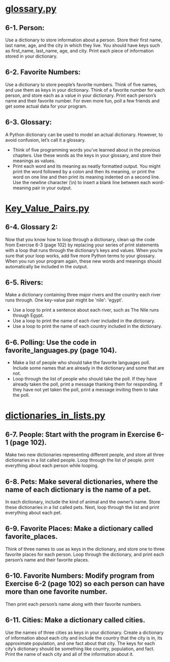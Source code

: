 # <a href="https://github.com/talhatallat/talhatallat/blob/main/Python%20Programming/Chapter%206%20-%20Dictionaries/glossary.py">glossary.py</a>
## 6-1. Person: 
Use a dictionary to store information about a person. Store their first name, last name, age, and the city in which they live. You should have keys such as first_name, last_name, age, and city. Print each piece of information stored in your dictionary.
## 6-2. Favorite Numbers: 
Use a dictionary to store people’s favorite numbers. Think of five names, and use them as keys in your dictionary. Think of a favorite number for each person, and store each as a value in your dictionary. Print each person’s name and their favorite number. For even more fun, poll a few friends and get some actual data for your program.
## 6-3. Glossary: 
A Python dictionary can be used to model an actual dictionary. However, to avoid confusion, let’s call it a glossary.
* Think of five programming words you’ve learned about in the previous chapters. Use these words as the keys in your glossary, and store their meanings as values.
*  Print each word and its meaning as neatly formatted output. You might print the word followed by a colon and then its meaning, or print the word on one line and then print its meaning indented on a second line. Use the newline character (\n) to insert a blank line between each word-meaning pair in your output.
# <a href="https://github.com/talhatallat/talhatallat/blob/main/Python%20Programming/Chapter%206%20-%20Dictionaries/Key_Value_Pairs.py">Key_Value_Pairs.py</a>
## 6-4. Glossary 2: 
Now that you know how to loop through a dictionary, clean up the code from Exercise 6-3 (page 102) by replacing your series of print statements with a loop that runs through the dictionary’s keys and values. When you’re sure that your loop works, add five more Python terms to your glossary. When you run your program again, these new words and meanings should automatically be included in the output.
## 6-5. Rivers: 
Make a dictionary containing three major rivers and the country each river runs through. One key-value pair might be 'nile': 'egypt'.
* Use a loop to print a sentence about each river, such as The Nile runs through Egypt.
* Use a loop to print the name of each river included in the dictionary.
* Use a loop to print the name of each country included in the dictionary.
## 6-6. Polling: Use the code in favorite_languages.py (page 104).
* Make a list of people who should take the favorite languages poll. Include some names that are already in the dictionary and some that are not.
* Loop through the list of people who should take the poll. If they have already taken the poll, print a message thanking them for responding. If they have not yet taken the poll, print a message inviting them to take the poll.
# <a href="https://github.com/talhatallat/talhatallat/blob/main/Python%20Programming/Chapter%206%20-%20Dictionaries/dictionaries_in_lists.py">dictionaries_in_lists.py</a>
## 6-7. People: Start with the program in Exercise 6-1 (page 102). 
Make two new dictionaries representing different people, and store all three dictionaries in a list called people. Loop through the list of people. print everything about each person while looping.
## 6-8. Pets: Make several dictionaries, where the name of each dictionary is the name of a pet. 
In each dictionary, include the kind of animal and the owner’s name. Store these dictionaries in a list called pets. Next, loop through the list and print everything about each pet.
## 6-9. Favorite Places: Make a dictionary called favorite_places. 
Think of three names to use as keys in the dictionary, and store one to three favorite places for each person. Loop through the dictionary, and print each person’s name and their favorite places.
## 6-10. Favorite Numbers: Modify program from Exercise 6-2 (page 102) so each person can have more than one favorite number. 
Then print each person’s name along with their favorite numbers.
## 6-11. Cities: Make a dictionary called cities. 
Use the names of three cities as keys in your dictionary. Create a dictionary of information about each city and include the country that the city is in, its approximate population, and one fact about that city. The keys for each city’s dictionary should be something like country, population, and fact. Print the name of each city and all of the information about it.
